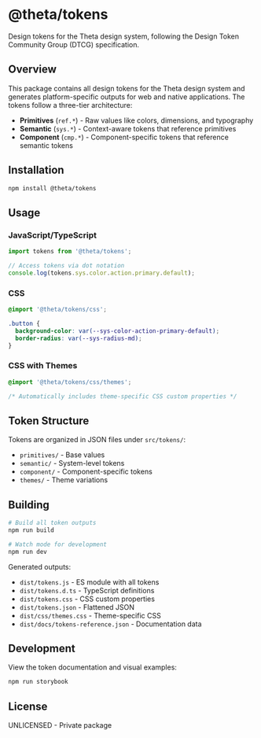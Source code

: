 # @theta/tokens

Design tokens for the Theta design system, following the Design Token Community Group (DTCG) specification.

## Overview

This package contains all design tokens for the Theta design system and generates platform-specific outputs for web and native applications. The tokens follow a three-tier architecture:

- **Primitives** (`ref.*`) - Raw values like colors, dimensions, and typography
- **Semantic** (`sys.*`) - Context-aware tokens that reference primitives
- **Component** (`cmp.*`) - Component-specific tokens that reference semantic tokens

## Installation

```bash
npm install @theta/tokens
```

## Usage

### JavaScript/TypeScript
```js
import tokens from '@theta/tokens';

// Access tokens via dot notation
console.log(tokens.sys.color.action.primary.default);
```

### CSS
```css
@import '@theta/tokens/css';

.button {
  background-color: var(--sys-color-action-primary-default);
  border-radius: var(--sys-radius-md);
}
```

### CSS with Themes
```css
@import '@theta/tokens/css/themes';

/* Automatically includes theme-specific CSS custom properties */
```

## Token Structure

Tokens are organized in JSON files under `src/tokens/`:
- `primitives/` - Base values
- `semantic/` - System-level tokens
- `component/` - Component-specific tokens
- `themes/` - Theme variations

## Building

```bash
# Build all token outputs
npm run build

# Watch mode for development
npm run dev
```

Generated outputs:
- `dist/tokens.js` - ES module with all tokens
- `dist/tokens.d.ts` - TypeScript definitions
- `dist/tokens.css` - CSS custom properties
- `dist/tokens.json` - Flattened JSON
- `dist/css/themes.css` - Theme-specific CSS
- `dist/docs/tokens-reference.json` - Documentation data

## Development

View the token documentation and visual examples:

```bash
npm run storybook
```

## License

UNLICENSED - Private package